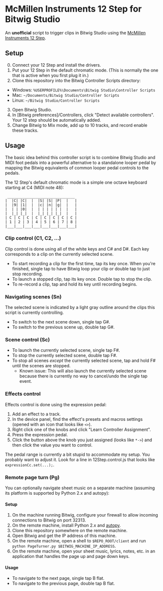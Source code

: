 McMillen Instruments 12 Step for Bitwig Studio
==============================================

An __unofficial__ script to trigger clips in Bitwig Studio using the [McMillen
Instruments 12 Step](http://www.keithmcmillen.com/products/12-step/).

Setup
-----

0. Connect your 12 Step and install the drivers.
1. Put your 12 Step in the default chromatic mode. (This is normally the one
   that is active when you first plug it in.)
2. Clone this repository into the Bitwig Controller Scripts directory:
  * Windows: `%USERPROFILE%\Documents\Bitwig Studio\Controller Scripts`
  * Mac: `~/Documents/Bitwig Studio/Controller Scripts`
  * Linux: `~/Bitwig Studio/Controller Scripts`
3. Open Bitwig Studio.
4. In [Bitwig preferences]/Controllers, click "Detect available controllers".
   Your 12 step should be automatically added.
5. Change Bitwig to Mix mode, add up to 10 tracks, and record enable these
   tracks.

Usage
-----

The basic idea behind this controller script is to combine Bitwig Studio and
MIDI foot pedals into a powerful alternative to a standalone looper pedal by
mapping the Bitwig equivalents of common looper pedal controls to the pedals.

The 12 Step's default chromatic mode is a simple one octave keyboard starting at
C4 (MIDI note 48):

```
 _______________________________
|  |C| |C|  |  |S| |S| |P|  |   |
|  |9| |1|  |  |c| |n| |g|  |   |
|  | | |0|  |  | | | | | |  |   |
|  |_| |_|  |  |_| |_| |_|  |   |
| C | C | C | C | C | C | C | C |
| 1 | 2 | 3 | 4 | 5 | 6 | 7 | 8 |
|___|___|___|___|___|___|___|___|
```

### Clip control (C1, C2, ...)

Clip control is done using all of the white keys and C# and D#. Each key
corresponds to a clip on the currently selected scene.

* To start recording a clip for the first time, tap its key once. When you're
  finished, single tap to have Bitwig loop your clip or double tap to just stop
  recording.
* To launch a stopped clip, tap its key once. Double tap to stop the clip.
* To re-record a clip, tap and hold its key until recording begins.

### Navigating scenes (Sn)

The selected scene is indicated by a light gray outline around the clips this
script is currently controlling.

* To switch to the next scene down, single tap G#.
* To switch to the previous scene up, double tap G#.

### Scene control (Sc)

* To launch the currently selected scene, single tap F#.
* To stop the currently selected scene, double tap F#.
* To stop all scenes *except* the currently selected scene, tap and hold F#
  until the scenes are stopped.
  * Known issue: This will also launch the currently selected scene because
    there is currently no way to cancel/undo the single tap event.

### Effects control

Effects control is done using the expression pedal:

1. Add an effect to a track.
2. In the device panel, find the effect's presets and macros settings (opened
   with an icon that looks like `<>`).
3. Right click one of the knobs and click "Learn Controller Assignment".
4. Press the expression pedal.
5. Click the button above the knob you just assigned (looks like `*->`) and
   then click the value you want to control.

The pedal range is currently a bit stupid to accommodate my setup. You probably
want to adjust it. Look for a line in 12Step.control.js that looks like
`expressionCc.set(...);`.

### Remote page turn (Pg)

You can optionally navigate sheet music on a separate machine (assuming its
platform is supported by Python 2.x and autopy):

#### Setup

1. On the machine running Bitwig, configure your firewall to allow incoming
   connections to Bitwig on port 32313.
2. On the remote machine, install Python 2.x and
   [autopy](https://github.com/msanders/autopy/#installation).
3. Clone this repository somewhere on the remote machine.
4. Open Bitwig and get the IP address of this machine.
5. On the remote machine, open a shell to `$REPO_ROOT/client` and run `python
   PageTurner.py $BITWIG_MACHINE_IP_ADDRESS`.
6. On the remote machine, open your sheet music, lyrics, notes, etc. in an
   application that handles the page up and page down keys.

#### Usage

* To navigate to the next page, single tap B flat.
* To navigate to the previous page, double tap B flat.
